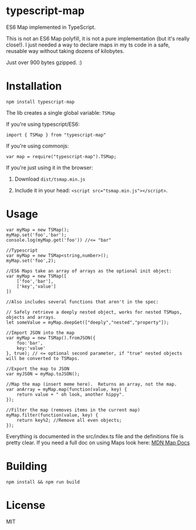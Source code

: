 # typescript-map
ES6 Map implemented in TypeScript.

This is not an ES6 Map polyfill, it is not a pure implementation (but it's really close!).
I just needed a way to declare maps in my ts code in a safe, reusable way without taking dozens of kilobytes.

Just over 900 bytes gzipped. :)

# Installation
`npm install typescript-map`

The lib creates a single global variable: `TSMap`

If you're using typescript/ES6:
```
import { TSMap } from "typescript-map"
```

If you're using commonjs:
```
var map = require("typescript-map").TSMap;
```

If you're just using it in the browser:

1. Download `dist/tsmap.min.js`

2. Include it in your head: `<script src="tsmap.min.js"></script>`.

# Usage


```
var myMap = new TSMap();
myMap.set('foo','bar');
console.log(myMap.get('foo')) //<= "bar"

//Typescript
var myMap = new TSMap<string,number>();
myMap.set('foo',2);

//ES6 Maps take an array of arrays as the optional init object:
var myMap = new TSMap([
    ['foo','bar'],
    ['key','value']
])

//Also includes several functions that aren't in the spec:

// Safely retrieve a deeply nested object, works for nested TSMaps, objects and arrays.
let someValue = myMap.deepGet(["deeply","nested","property"]);

//Import JSON into the map
var myMap = new TSMap().fromJSON({
    foo:'bar',
    key:'value'
}, true); // <= optional second parameter, if "true" nested objects will be converted to TSMaps.

//Export the map to JSON
var myJSON = myMap.toJSON();

//Map the map (insert meme here).  Returns an array, not the map.
var anArray = myMap.map(function(value, key) {
    return value + " oh look, another hippy".
});

//Filter the map (removes items in the current map)
myMap.filter(function(value, key) {
    return key%2; //Remove all even objects;
});

```

Everything is documented in the src/index.ts file and the definitions file is pretty clear.  If you need a full doc on using Maps look here:
[MDN Map Docs](https://developer.mozilla.org/en-US/docs/Web/JavaScript/Reference/Global_Objects/Map)

# Building
`npm install && npm run build`

# License
MIT